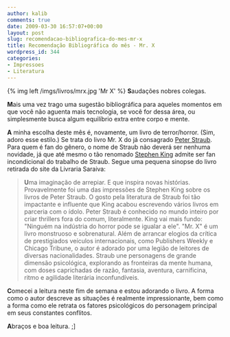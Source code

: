 ```yaml
---
author: kalib
comments: true
date: 2009-03-30 16:57:07+00:00
layout: post
slug: recomendacao-bibliografica-do-mes-mr-x
title: Recomendação Bibliográfica do mês - Mr. X
wordpress_id: 344
categories:
- Impressoes
- Literatura
---
```

{% img left /imgs/livros/mrx.jpg 'Mr X' %}
**S**audações nobres colegas.

**M**ais uma vez trago uma sugestão bibliográfica para aqueles momentos em que você não aguenta mais tecnologia, se você for dessa área, ou simplesmente busca algum equilíbrio extra entre corpo e mente.

**A** minha escolha deste mês é, novamente, um livro de terror/horror. (Sim, adoro esse estilo.) Se trata do livro Mr. X do já consagrado [Peter Straub](https://pt.wikipedia.org/wiki/Peter_Straub). Para quem é fan do gênero, o nome de Straub não deverá ser nenhuma novidade, já que até mesmo o tão renomado [Stephen King](https://pt.wikipedia.org/wiki/Stephen_king) admite ser fan incondicional do trabalho de Straub. Segue uma pequena sinopse do livro retirada do site da Livraria Saraiva:


> **U**ma imaginação de arrepiar. E que inspira novas histórias. Provavelmente foi uma das impressões de Stephen King sobre os livros de Peter Straub. O gosto pela literatura de Straub foi tão impactante e influente que King acabou escrevendo vários livros em parceria com o ídolo.
Peter Straub é conhecido no mundo inteiro por criar thrillers fora do comum, literalmente. King vai mais fundo: "Ninguém na indústria do horror pode se igualar a ele".
"Mr. X" é um livro monstruoso e sobrenatural. Além de arrancar elogios da crítica de prestigiados veículos internacionais, como Publishers Weekly e Chicago Tribune, o autor é adorado por uma legião de leitores de diversas nacionalidades.
Straub une personagens de grande dimensão psicológica, explorando as fronteiras da mente humana, com doses caprichadas de razão, fantasia, aventura, carnificina, ritmo e agilidade literária inconfundíveis.


**C**omecei a leitura neste fim de semana e estou adorando o livro. A forma como o autor descreve as situações é realmente impressionante, bem como a forma como ele retrata os fatores psicológicos do personagem principal em seus constantes conflitos.

**A**braços e boa leitura. ;]